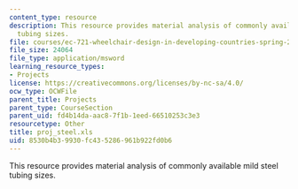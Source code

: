 ```yaml
---
content_type: resource
description: This resource provides material analysis of commonly available mild steel
  tubing sizes.
file: courses/ec-721-wheelchair-design-in-developing-countries-spring-2009/8530b4b39930fc435286961b922fd0b6_proj_steel.xls
file_size: 24064
file_type: application/msword
learning_resource_types:
- Projects
license: https://creativecommons.org/licenses/by-nc-sa/4.0/
ocw_type: OCWFile
parent_title: Projects
parent_type: CourseSection
parent_uid: fd4b14da-aac8-7f1b-1eed-66510253c3e3
resourcetype: Other
title: proj_steel.xls
uid: 8530b4b3-9930-fc43-5286-961b922fd0b6
---
```

This resource provides material analysis of commonly available mild steel tubing sizes.